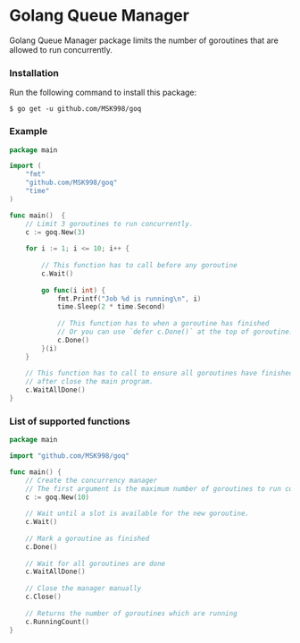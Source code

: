 # Golang Queue Manager

Golang Queue Manager package limits the number of goroutines that are allowed to run concurrently.

### Installation

Run the following command to install this package:

```
$ go get -u github.com/MSK998/goq
```

### Example

```go
package main

import (
    "fmt"
    "github.com/MSK998/goq"
    "time"
)

func main()  {
    // Limit 3 goroutines to run concurrently.
    c := goq.New(3)
    
    for i := 1; i <= 10; i++ {
    	
        // This function has to call before any goroutine
        c.Wait()
        
        go func(i int) {
            fmt.Printf("Job %d is running\n", i)
            time.Sleep(2 * time.Second)
            
            // This function has to when a goroutine has finished
            // Or you can use `defer c.Done()` at the top of goroutine.
            c.Done()
        }(i)
    }
    
    // This function has to call to ensure all goroutines have finished 
    // after close the main program.
    c.WaitAllDone()
}
```

### List of supported functions

```go
package main

import "github.com/MSK998/goq"

func main() {
    // Create the concurrency manager
    // The first argument is the maximum number of goroutines to run concurrently.
    c := goq.New(10)
    
    // Wait until a slot is available for the new goroutine.
    c.Wait()
    
    // Mark a goroutine as finished
    c.Done()
    
    // Wait for all goroutines are done
    c.WaitAllDone()
    
    // Close the manager manually
    c.Close()
    
    // Returns the number of goroutines which are running
    c.RunningCount()
}
```